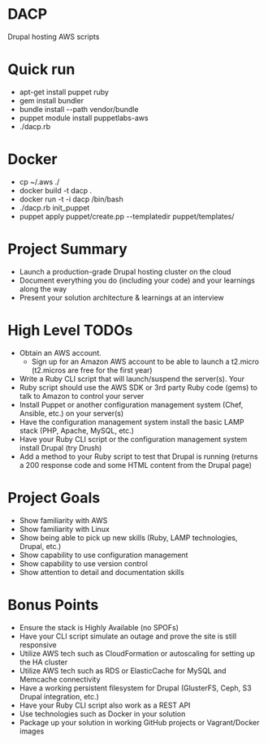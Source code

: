 DACP
=====
Drupal hosting AWS scripts

Quick run
============
* apt-get install puppet ruby
* gem install bundler
* bundle install --path vendor/bundle
* puppet module install puppetlabs-aws
* ./dacp.rb

Docker
======
* cp ~/.aws ./
* docker build -t dacp .
* docker run -t -i dacp /bin/bash
* ./dacp.rb init_puppet
* puppet apply puppet/create.pp --templatedir puppet/templates/


Project Summary
===============
   * Launch a production-grade Drupal hosting cluster on the cloud
   * Document everything you do (including your code) and your learnings along the way
   * Present your solution architecture & learnings at an interview

High Level TODOs
================
   * Obtain an AWS account.
        * Sign up for an Amazon AWS account to be able to launch a t2.micro (t2.micros are free for the first year)
   * Write a Ruby CLI script that will launch/suspend the server(s). Your
   * Ruby script should use the AWS SDK or 3rd party Ruby code (gems) to talk to Amazon to control your server
   * Install Puppet or another configuration management system (Chef, Ansible, etc.) on your server(s)
   * Have the configuration management system install the basic LAMP stack (PHP, Apache, MySQL, etc.)
   * Have your Ruby CLI script or the configuration management system install Drupal (try Drush)
   * Add a method to your Ruby script to test that Drupal is running (returns a 200 response code and some HTML content from the Drupal page)

Project Goals
=============
   * Show familiarity with AWS
   * Show familiarity with Linux
   * Show being able to pick up new skills (Ruby, LAMP technologies, Drupal, etc.)
   * Show capability to use configuration management
   * Show capability to use version control
   * Show attention to detail and documentation skills

Bonus Points
============
   * Ensure the stack is Highly Available (no SPOFs)
   * Have your CLI script simulate an outage and prove the site is still responsive
   * Utilize AWS tech such as CloudFormation or autoscaling for setting up the HA cluster
   * Utilize AWS tech such as RDS or ElasticCache for MySQL and Memcache connectivity
   * Have a working persistent filesystem for Drupal (GlusterFS, Ceph, S3 Drupal integration, etc.)
   * Have your Ruby CLI script also work as a REST API
   * Use technologies such as Docker in your solution
   * Package up your solution in working GitHub projects or Vagrant/Docker images

